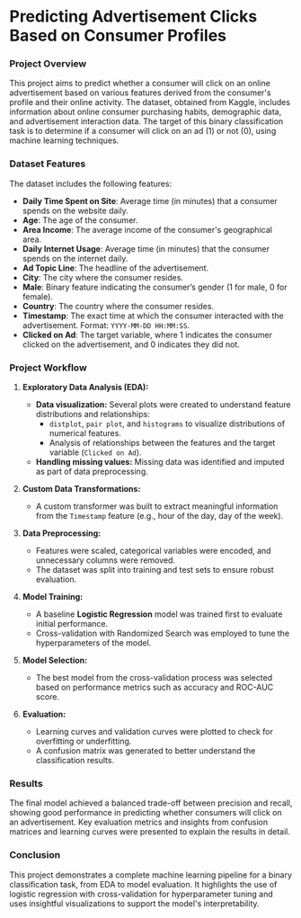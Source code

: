 # Predicting Advertisement Clicks Based on Consumer Profiles

### Project Overview
This project aims to predict whether a consumer will click on an online advertisement based on various features derived from the consumer's profile and their online activity. The dataset, obtained from Kaggle, includes information about online consumer purchasing habits, demographic data, and advertisement interaction data. The target of this binary classification task is to determine if a consumer will click on an ad (1) or not (0), using machine learning techniques.

### Dataset Features
The dataset includes the following features:

- **Daily Time Spent on Site**: Average time (in minutes) that a consumer spends on the website daily.
- **Age**: The age of the consumer.
- **Area Income**: The average income of the consumer's geographical area.
- **Daily Internet Usage**: Average time (in minutes) that the consumer spends on the internet daily.
- **Ad Topic Line**: The headline of the advertisement.
- **City**: The city where the consumer resides.
- **Male**: Binary feature indicating the consumer’s gender (1 for male, 0 for female).
- **Country**: The country where the consumer resides.
- **Timestamp**: The exact time at which the consumer interacted with the advertisement. Format: `YYYY-MM-DD HH:MM:SS`.
- **Clicked on Ad**: The target variable, where 1 indicates the consumer clicked on the advertisement, and 0 indicates they did not.

### Project Workflow
1. **Exploratory Data Analysis (EDA):**

   - **Data visualization:** Several plots were created to understand feature distributions and relationships:
     - `distplot`, `pair plot`, and `histograms` to visualize distributions of numerical features.
     - Analysis of relationships between the features and the target variable (`Clicked on Ad`).
   - **Handling missing values:** Missing data was identified and imputed as part of data preprocessing.

2. **Custom Data Transformations:**

   - A custom transformer was built to extract meaningful information from the `Timestamp` feature (e.g., hour of the day, day of the week).

3. **Data Preprocessing:**

   - Features were scaled, categorical variables were encoded, and unnecessary columns were removed.
   - The dataset was split into training and test sets to ensure robust evaluation.

4. **Model Training:**

   - A baseline **Logistic Regression** model was trained first to evaluate initial performance.
   - Cross-validation with Randomized Search was employed to tune the hyperparameters of the model.

5. **Model Selection:**

   - The best model from the cross-validation process was selected based on performance metrics such as accuracy and ROC-AUC score.

6. **Evaluation:**

   - Learning curves and validation curves were plotted to check for overfitting or underfitting.
   - A confusion matrix was generated to better understand the classification results.

### Results
The final model achieved a balanced trade-off between precision and recall, showing good performance in predicting whether consumers will click on an advertisement. Key evaluation metrics and insights from confusion matrices and learning curves were presented to explain the results in detail.

### Conclusion
This project demonstrates a complete machine learning pipeline for a binary classification task, from EDA to model evaluation. It highlights the use of logistic regression with cross-validation for hyperparameter tuning and uses insightful visualizations to support the model's interpretability.
